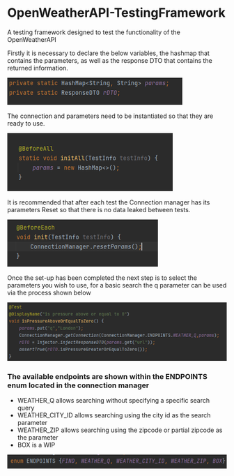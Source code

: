 # OpenWeatherAPI-TestingFramework
A testing framework designed to test the functionality of the OpenWeatherAPI





Firstly it is necessary to declare the below variables, the hashmap that contains the parameters, as well as the response DTO that contains the returned information.

![VariableDeclaration.png](Images%20For%20ReadMe/VariableDeclaration.png)

The connection and parameters need to be instantiated so that they are ready to use.

![BeforeAll.png](Images%20For%20ReadMe/BeforeAll.png)

It is recommended that after each test the Connection manager has its parameters Reset so that there is no data leaked between tests.

![BeforeEach.png](Images%20For%20ReadMe/BeforeEach.png)

Once the set-up has been completed the next step is to select the parameters you wish to use, for a basic search the q parameter can be used via the process shown below

![ExampleTest.png](Images%20For%20ReadMe/ExampleTest.png)

### The available endpoints are shown within the ENDPOINTS enum located in the connection manager

- WEATHER_Q allows searching without specifying a specific search query
- WEATHER_CITY_ID allows searching using the city id as the search parameter
- WEATHER_ZIP allows searching using the zipcode or partial zipcode as the parameter
- BOX is a WIP

![endpoints.png](Images%20For%20ReadMe/endpoints.png)

